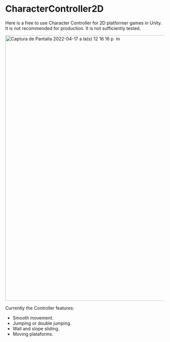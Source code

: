 # CharacterController2D

Here is a free to use Character Controller for 2D platformer games in Unity.<br>
It is not recommended for production. It is not sufficiently tested.

<img width="837" alt="Captura de Pantalla 2022-04-17 a la(s) 12 16 16 p  m" src="https://user-images.githubusercontent.com/626901/163727299-89a62824-cd9f-4892-bf7d-89a40e7ff59b.png">

Currently the Controller features:    
* Smooth movement.  
* Jumping or double jumping.  
* Wall and slope sliding.  
* Moving plataforms.
